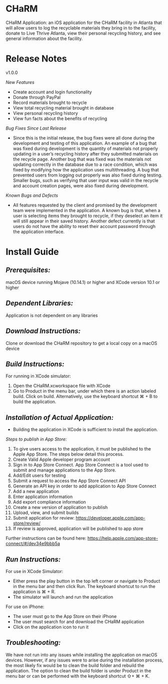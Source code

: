 # CHaRM
CHaRM Application: an iOS application for the CHaRM facility in Atlanta that will allow users to log the recyclable materials they bring in to the facility, donate to Live Thrive Atlanta, view their personal recycling history, and see general information about the facility.

# Release Notes

v1.0.0

*New Features*
- Create account and login functionality
- Donate through PayPal
- Record materials brought to recycle
- View total recycling material brought in database
- View personal recycling history
- View fun facts about the benefits of recycling

*Bug Fixes Since Last Release*
- Since this is the initial release, the bug fixes were all done during the development and testing of this application. An example of a bug that was fixed during development is the quantity of materials not properly updating in a user’s recycling history after they submitted materials on the recycle page. Another bug that was fixed was the materials not updating correctly in the database due to a race condition, which was fixed by modifying how the application uses multithreading. A bug that prevented users from logging out properly was also fixed during testing. Smaller bugs, such as verifying that user input was valid in the recycle and account creation pages, were also fixed during development.

*Known Bugs and Defects*
- All features requested by the client and promised by the development team were implemented in the application. A known bug is that, when a user is selecting items they brought to recycle, if they deselect an item it will still appear in their saved history. Another defect currently is that users do not have the ability to reset their account password through the application interface. 

# Install Guide

## *Prerequisites:* 

macOS device running Mojave (10.14.1) or higher and XCode version 10.1 or higher

## *Dependent Libraries:* 

Application is not dependent on any libraries
 
## *Download Instructions:*

Clone or download the CHaRM repository to get a local copy on a macOS device

## *Build Instructions:*

For running in XCode simulator:
1. Open the CHaRM.xcworkspace file with XCode
2. Go to Product in the menu bar, under which there is an action labeled build. Click on build. Alternatively, use the keyboard shortcut ⌘ + B to build the application.

## *Installation of Actual Application:*

- Building the application in XCode is sufficient to install the application. 




*Steps to publish in App Store:*

1. To give users access to the application, it must be published to the Apple App Store. The steps below detail this process. 
2. Create Valid Apple developer program account
3. Sign in to App Store Connect. App Store Connect is a tool used to submit and manage applications to the App Store. 
4. Add/Edit users for testing
5. Submit a request to access the App Store Connect API
6. Generate an API key in order to add application to App Store Connect
7. Add a new application
8. Enter application information
9. Add export compliance information
10. Create a new version of application to publish
11. Upload, view, and submit builds
12. Submit application for review: https://developer.apple.com/app-store/review/
13. If review is approved, application will be published to app store

Further instructions can be found here: https://help.apple.com/app-store-connect/#/dev34e9bbb5a

## *Run Instructions:*

For use in XCode Simulator:
- Either press the play button in the top left corner or navigate to Product in the menu bar and then click Run. The keyboard shortcut to run the application is ⌘ + R. 
- The simulator will launch and run the application

For use on iPhone:
- The user must go to the App Store on their iPhone
- The user must search for and download the CHaRM application
- Click on the application icon to run it

## *Troubleshooting:*

We have not run into any issues while installing the application on macOS devices. However, if any issues were to arise during the installation process, the most likely fix would be to clean the build folder and rebuild the application. The option to clean the build folder is under Product in the menu bar or can be performed with the keyboard shortcut ⇧+ ⌘ + K.
